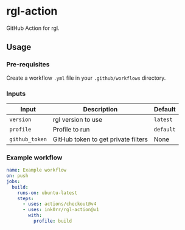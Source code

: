 # rgl-action

GitHub Action for rgl.

## Usage

### Pre-requisites

Create a workflow `.yml` file in your `.github/workflows` directory.

### Inputs

| Input          | Description                         | Default   |
| -------------- | ----------------------------------- | --------- |
| `version`      | rgl version to use                  | `latest`  |
| `profile`      | Profile to run                      | `default` |
| `github_token` | GitHub token to get private filters | None      |

### Example workflow

```yml
name: Example workflow
on: push
jobs:
  build:
    runs-on: ubuntu-latest
    steps:
      - uses: actions/checkout@v4
      - uses: ink0rr/rgl-action@v1
        with:
          profile: build
```
